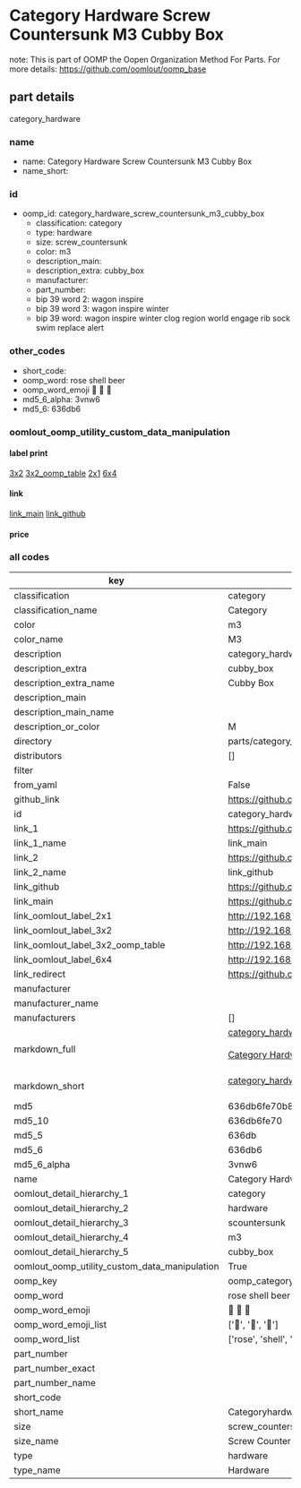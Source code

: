 # Category Hardware Screw Countersunk M3 Cubby Box  

note: This is part of OOMP the Oopen Organization Method For Parts. For more details: https://github.com/oomlout/oomp_base

##  part details
  



category_hardware



### name
* name: Category Hardware Screw Countersunk M3 Cubby Box
* name_short: 
### id
* oomp_id: category_hardware_screw_countersunk_m3_cubby_box
  * classification: category
  * type: hardware
  * size: screw_countersunk
  * color: m3
  * description_main: 
  * description_extra: cubby_box
  * manufacturer: 
  * part_number: 
  * bip 39 word 2: wagon inspire
  * bip 39 word 3: wagon inspire winter
  * bip 39 word: wagon inspire winter clog region world engage rib sock swim replace alert

### other_codes
* short_code: 
* oomp_word: rose shell beer
* oomp_word_emoji :rose: :shell: :beer:
* md5_6_alpha: 3vnw6
* md5_6: 636db6






### oomlout_oomp_utility_custom_data_manipulation
#### label print
[3x2](http://192.168.1.245:1112/?label=oomp%203vnw6)
[3x2_oomp_table](http://192.168.1.108:1112/?label=oomp%203vnw6)
[2x1](http://192.168.1.242:1112/?label=oomp%203vnw6)
[6x4](http://192.168.1.55:1112/?label=oomp%203vnw6)    

#### link

[link_main](https://github.com/oomlout/oomlout_oomp_version_1_messy/tree/main/parts/category_hardware_screw_countersunk_m3_cubby_box) [link_github](https://github.com/oomlout/oomlout_oomp_version_1_messy/tree/main/parts/category_hardware_screw_countersunk_m3_cubby_box)                             

#### price







### all codes 
| key | value |  
| --- | --- |  
| classification | category |  
| classification_name | Category |  
| color | m3 |  
| color_name | M3 |  
| description | category_hardware |  
| description_extra | cubby_box |  
| description_extra_name | Cubby Box |  
| description_main |  |  
| description_main_name |  |  
| description_or_color | M  |  
| directory | parts/category_hardware_screw_countersunk_m3_cubby_box |  
| distributors | [] |  
| filter |  |  
| from_yaml | False |  
| github_link | https://github.com/oomlout/oomlout_oomp_part_src/tree/main/parts/category_hardware_screw_countersunk_m3_cubby_box |  
| id | category_hardware_screw_countersunk_m3_cubby_box |  
| link_1 | https://github.com/oomlout/oomlout_oomp_version_1_messy/tree/main/parts/category_hardware_screw_countersunk_m3_cubby_box |  
| link_1_name | link_main |  
| link_2 | https://github.com/oomlout/oomlout_oomp_version_1_messy/tree/main/parts/category_hardware_screw_countersunk_m3_cubby_box |  
| link_2_name | link_github |  
| link_github | https://github.com/oomlout/oomlout_oomp_version_1_messy/tree/main/parts/category_hardware_screw_countersunk_m3_cubby_box |  
| link_main | https://github.com/oomlout/oomlout_oomp_version_1_messy/tree/main/parts/category_hardware_screw_countersunk_m3_cubby_box |  
| link_oomlout_label_2x1 | http://192.168.1.242:1112/?label=oomp%203vnw6 |  
| link_oomlout_label_3x2 | http://192.168.1.245:1112/?label=oomp%203vnw6 |  
| link_oomlout_label_3x2_oomp_table | http://192.168.1.108:1112/?label=oomp%203vnw6 |  
| link_oomlout_label_6x4 | http://192.168.1.55:1112/?label=oomp%203vnw6 |  
| link_redirect | https://github.com/oomlout/oomlout_oomp_version_1_messy/tree/main/parts/category_hardware_screw_countersunk_m3_cubby_box |  
| manufacturer |  |  
| manufacturer_name |  |  
| manufacturers | [] |  
| markdown_full | [category_hardware_screw_countersunk_m3_cubby_box](none)<br>[](none)<br>[Category Hardware Screw Countersunk M3 Cubby Box](none)<br><br> |  
| markdown_short | [category_hardware_screw_countersunk_m3_cubby_box](none)<br><br> |  
| md5 | 636db6fe70b8e94bf6da42b9f81d57b2 |  
| md5_10 | 636db6fe70 |  
| md5_5 | 636db |  
| md5_6 | 636db6 |  
| md5_6_alpha | 3vnw6 |  
| name | Category Hardware Screw Countersunk M3 Cubby Box |  
| oomlout_detail_hierarchy_1 | category |  
| oomlout_detail_hierarchy_2 | hardware |  
| oomlout_detail_hierarchy_3 | scountersunk |  
| oomlout_detail_hierarchy_4 | m3 |  
| oomlout_detail_hierarchy_5 | cubby_box |  
| oomlout_oomp_utility_custom_data_manipulation | True |  
| oomp_key | oomp_category_hardware_screw_countersunk_m3_cubby_box |  
| oomp_word | rose shell beer |  
| oomp_word_emoji | :rose: :shell: :beer: |  
| oomp_word_emoji_list | [':rose:', ':shell:', ':beer:'] |  
| oomp_word_list | ['rose', 'shell', 'beer'] |  
| part_number |  |  
| part_number_exact |  |  
| part_number_name |  |  
| short_code |  |  
| short_name | Categoryhardware |  
| size | screw_countersunk |  
| size_name | Screw Countersunk |  
| type | hardware |  
| type_name | Hardware |  
